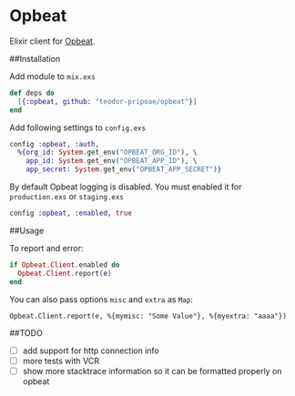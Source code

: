 Opbeat
======

Elixir client for [Opbeat](https://opbeat.com).

##Installation

Add module to `mix.exs`

```elixir
def deps do
  [{:opbeat, github: "teodor-pripoae/opbeat"}]
end
```

Add following settings to `config.exs`

```elixir
config :opbeat, :auth,
  %{org_id: System.get_env("OPBEAT_ORG_ID"), \
    app_id: System.get_env("OPBEAT_APP_ID"), \
    app_secret: System.get_env("OPBEAT_APP_SECRET")}
```

By default Opbeat logging is disabled. You must enabled it for `production.exs` or `staging.exs`

```elixir
config :opbeat, :enabled, true
```

##Usage

To report and error:

```elixir
if Opbeat.Client.enabled do
  Opbeat.Client.report(e)
end
```

You can also pass options `misc` and `extra` as `Map`:

```
Opbeat.Client.report(e, %{mymisc: "Some Value"}, %{myextra: "aaaa"})
```

##TODO

- [ ] add support for http connection info
- [ ] more tests with VCR
- [ ] show more stacktrace information so it can be formatted properly on opbeat